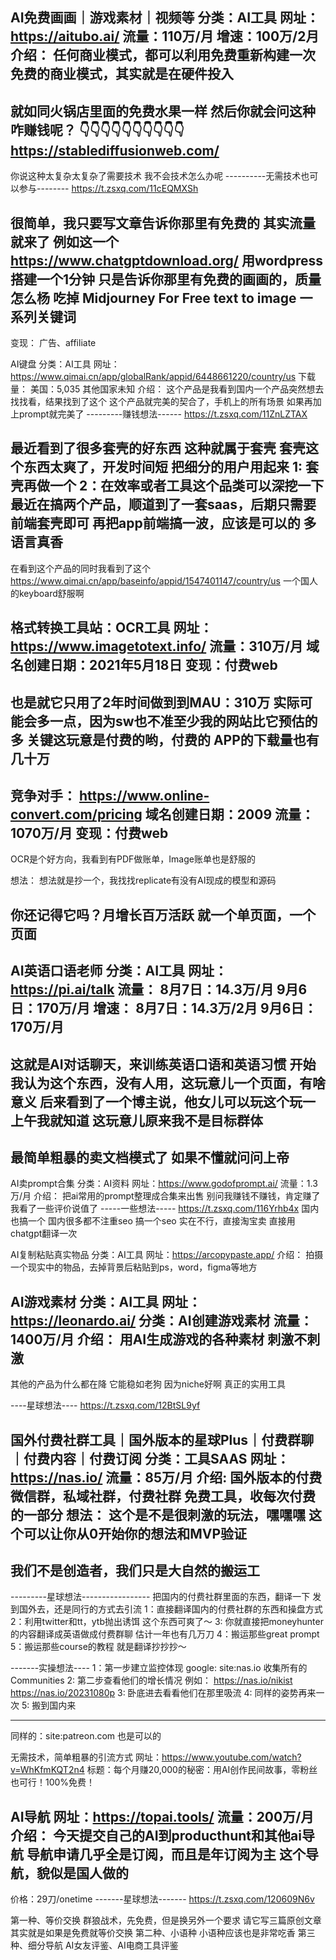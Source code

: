 AI免费画画｜游戏素材｜视频等
分类：AI工具
网址：https://aitubo.ai/
流量：110万/月
增速：100万/2月
介绍：
任何商业模式，都可以利用免费重新构建一次
免费的商业模式，其实就是在硬件投入
---------------------------------
就如同火锅店里面的免费水果一样
然后你就会问这种咋赚钱呢？
👇👇👇👇👇👇👇👇👇👇
https://stablediffusionweb.com/
--------------------------------
你说这种太复杂太复杂了需要技术
我不会技术怎么办呢
----------无需技术也可以参与--------
https://t.zsxq.com/11cEQMXSh

很简单，我只要写文章告诉你那里有免费的
其实流量就来了
例如这一个
https://www.chatgptdownload.org/
用wordpress搭建一个1分钟
只是告诉你那里有免费的画画的，质量怎么杨
吃掉 Midjourney For Free
text to image
一系列关键词
--------------------------------
变现：
广告、affiliate

AI键盘
分类：AI工具
网址：https://www.qimai.cn/app/globalRank/appid/6448661220/country/us
下载量：
美国：5,035
其他国家未知
介绍：
这个产品是我看到国内一个产品突然想去找找看，结果找到了这个
这个产品就完美的契合了，手机上的所有场景
如果再加上prompt就完美了
---------赚钱想法------
https://t.zsxq.com/11ZnLZTAX

最近看到了很多套壳的好东西
这种就属于套壳
套壳这个东西太爽了，开发时间短
把细分的用户用起来
1: 套壳再做一个
2：在效率或者工具这个品类可以深挖一下
最近在搞两个产品，顺道到了一套saas，后期只需要前端套壳即可
再把app前端搞一波，应该是可以的
多语言真香
----------------------
在看到这个产品的同时我看到了这个
https://www.qimai.cn/app/baseinfo/appid/1547401147/country/us
一个国人的keyboard舒服啊

格式转换工具站：OCR工具
网址：https://www.imagetotext.info/
流量：310万/月
域名创建日期：2021年5月18日
变现：付费web
---------------------------------
也是就它只用了2年时间做到到MAU：310万
实际可能会多一点，因为sw也不准至少我的网站比它预估的多
关键这玩意是付费的哟，付费的
APP的下载量也有几十万
-----------------------------------
竞争对手：
https://www.online-convert.com/pricing
域名创建日期：2009
流量：1070万/月
变现：付费web
---------------------------------

OCR是个好方向，我看到有PDF做账单，Image账单也是舒服的

想法：
想法就是抄一个，我找找replicate有没有AI现成的模型和源码



你还记得它吗？月增长百万活跃
就一个单页面，一个页面
--------------------------
AI英语口语老师
分类：AI工具
网址：https://pi.ai/talk
流量：
8月7日：14.3万/月
9月6日：170万/月
增速：
8月7日：14.3万/2月
9月6日：170万/月
------------------
这就是AI对话聊天，来训练英语口语和英语习惯
开始我认为这个东西，没有人用，这玩意儿一个页面，有啥意义
后来看到了一个博主说，他女儿可以玩这个玩一上午我就知道
这玩意儿原来我不是目标群体
------------------

最简单粗暴的卖文档模式了
如果不懂就问问上帝
--------------------
AI卖prompt合集
分类：AI资料
网址：https://www.godofprompt.ai/
流量：1.3万/月
介绍：
把ai常用的prompt整理成合集来出售
别问我赚钱不赚钱，肯定赚了
我看了一些评价说值了
-----一些想法-----
https://t.zsxq.com/116Yrhb4x
国内也搞一个
国内很多都不注重seo
搞一个seo
实在不行，直接淘宝卖
直接用chatgpt翻译一次


AI复制粘贴真实物品
分类：AI工具
网址：https://arcopypaste.app/
介绍：
拍摄一个现实中的物品，去掉背景后粘贴到ps，word，figma等地方


AI游戏素材
分类：AI工具
网址：https://leonardo.ai/
分类：AI创建游戏素材
流量：1400万/月
介绍：
用AI生成游戏的各种素材
刺激不刺激
----------------
其他的产品为什么都在降
它能稳如老狗
因为niche好啊
真正的实用工具

----星球想法----
https://t.zsxq.com/12BtSL9yf



国外付费社群工具｜国外版本的星球Plus｜付费群聊｜付费内容｜付费订阅
分类：工具SAAS
网址：https://nas.io/
流量：85万/月
介绍:
国外版本的付费微信群，私域社群，付费社群
免费工具，收每次付费的一部分
想法：
这个是不是很刺激的玩法，嘿嘿嘿
这个可以让你从0开始你的想法和MVP验证
-----------------------
我们不是创造者，我们只是大自然的搬运工
-----------------------
---------星球想法-----------------
把国内的付费社群里面的东西，翻译一下
发到国外去，还是同行的方式去引流
1：直接翻译国内的付费社群的东西和操盘方式
2：利用twitter和tt，ytb抛出诱饵
这个东西可爽了～
3: 你就直接把moneyhunter的内容翻译成英语做成付费群聊
估计一年也有几万刀
4：搬运那些great prompt
5：搬运那些course的教程
就是翻译抄抄抄～

-------实操想法----
1：第一步建立监控体现
 google: site:nas.io
收集所有的 Communities
2: 第二步查看他们的增长情况
例如：
https://nas.io/nikist
https://nas.io/20231080p
3: 卧底进去看看他们在那里吸流
4: 同样的姿势再来一次
5: 搬到国内来

------------------
同样的：site:patreon.com
也是可以的

无需技术，简单粗暴的引流方式
网址：https://www.youtube.com/watch?v=WhKfmKQT2n4
标题：每个月赚20,000的秘密：用AI创作民间故事，零粉丝也可行！100%免费！


AI导航
网址：https://topai.tools/
流量：200万/月
介绍：
今天提交自己的AI到producthunt和其他ai导航
导航申请几乎全是订阅，而且是年订阅为主
这个导航，貌似是国人做的
-------------------
价格：29刀/onetime
-------星球想法-------
https://t.zsxq.com/120609N6v

第一种、等价交换
群狼战术，先免费，但是换另外一个要求
请它写三篇原创文章
其实就是如果是免费就等价交换
第二种、小语种
小语种应该也是非常吃香
第三种、细分导航
AI女友评鉴、AI电商工具评鉴

